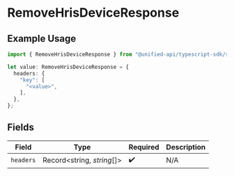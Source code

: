 # RemoveHrisDeviceResponse

## Example Usage

```typescript
import { RemoveHrisDeviceResponse } from "@unified-api/typescript-sdk/sdk/models/operations";

let value: RemoveHrisDeviceResponse = {
  headers: {
    "key": [
      "<value>",
    ],
  },
};
```

## Fields

| Field                      | Type                       | Required                   | Description                |
| -------------------------- | -------------------------- | -------------------------- | -------------------------- |
| `headers`                  | Record<string, *string*[]> | :heavy_check_mark:         | N/A                        |